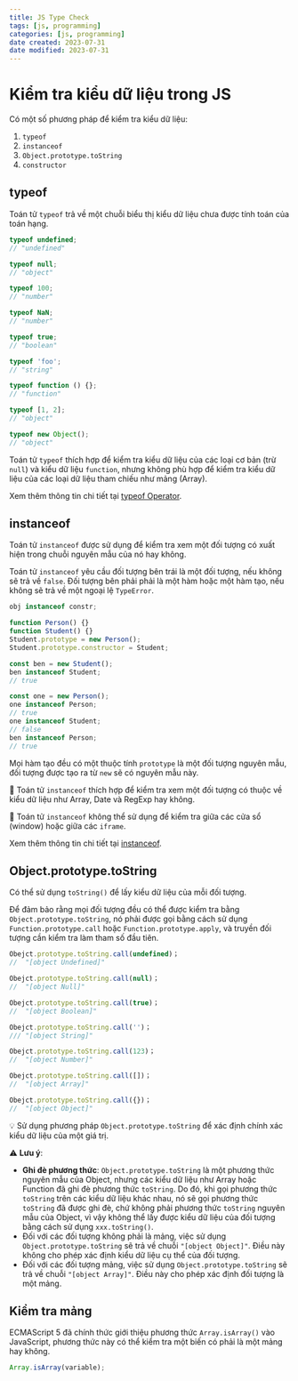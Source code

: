 ```yaml
---
title: JS Type Check
tags: [js, programming]
categories: [js, programming]
date created: 2023-07-31
date modified: 2023-07-31
---
```


# Kiểm tra kiểu dữ liệu trong JS

Có một số phương pháp để kiểm tra kiểu dữ liệu:

1. `typeof`
2. `instanceof`
3. `Object.prototype.toString`
4. `constructor`

## typeof

Toán tử `typeof` trả về một chuỗi biểu thị kiểu dữ liệu chưa được tính toán của toán hạng.

```js
typeof undefined;
// "undefined"

typeof null;
// "object"

typeof 100;
// "number"

typeof NaN;
// "number"

typeof true;
// "boolean"

typeof 'foo';
// "string"

typeof function () {};
// "function"

typeof [1, 2];
// "object"

typeof new Object();
// "object"
```

Toán tử `typeof` thích hợp để kiểm tra kiểu dữ liệu của các loại cơ bản (trừ `null`) và kiểu dữ liệu `function`, nhưng không phù hợp để kiểm tra kiểu dữ liệu của các loại dữ liệu tham chiếu như mảng (Array).

Xem thêm thông tin chi tiết tại [typeof Operator](../expressions/operators/typeof).

## instanceof

Toán tử `instanceof` được sử dụng để kiểm tra xem một đối tượng có xuất hiện trong chuỗi nguyên mẫu của nó hay không.

Toán tử `instanceof` yêu cầu đối tượng bên trái là một đối tượng, nếu không sẽ trả về `false`. Đối tượng bên phải phải là một hàm hoặc một hàm tạo, nếu không sẽ trả về một ngoại lệ `TypeError`.

```js
obj instanceof constr;
```

```js
function Person() {}
function Student() {}
Student.prototype = new Person();
Student.prototype.constructor = Student;

const ben = new Student();
ben instanceof Student;
// true

const one = new Person();
one instanceof Person;
// true
one instanceof Student;
// false
ben instanceof Person;
// true
```

Mọi hàm tạo đều có một thuộc tính `prototype` là một đối tượng nguyên mẫu, đối tượng được tạo ra từ `new` sẽ có nguyên mẫu này.

📍 Toán tử `instanceof` thích hợp để kiểm tra xem một đối tượng có thuộc về kiểu dữ liệu như Array, Date và RegExp hay không.

📍 Toán tử `instanceof` không thể sử dụng để kiểm tra giữa các cửa sổ (window) hoặc giữa các `iframe`.

Xem thêm thông tin chi tiết tại [instanceof](../expressions/operators/instanceof).

## Object.prototype.toString

Có thể sử dụng `toString()` để lấy kiểu dữ liệu của mỗi đối tượng.

Để đảm bảo rằng mọi đối tượng đều có thể được kiểm tra bằng `Object.prototype.toString`, nó phải được gọi bằng cách sử dụng `Function.prototype.call` hoặc `Function.prototype.apply`, và truyền đối tượng cần kiểm tra làm tham số đầu tiên.

```js
Obejct.prototype.toString.call(undefined)；
//  "[object Undefined]"

Obejct.prototype.toString.call(null)；
//  "[object Null]"

Obejct.prototype.toString.call(true)；
//  "[object Boolean]"

Obejct.prototype.toString.call('')；
/// "[object String]"

Obejct.prototype.toString.call(123)；
//  "[object Number]"

Obejct.prototype.toString.call([])；
//  "[object Array]"

Obejct.prototype.toString.call({})；
//  "[object Object]"
```

💡 Sử dụng phương pháp `Object.prototype.toString` để xác định chính xác kiểu dữ liệu của một giá trị.

⚠️ **Lưu ý**:

- **Ghi đè phương thức**: `Object.prototype.toString` là một phương thức nguyên mẫu của Object, nhưng các kiểu dữ liệu như Array hoặc Function đã ghi đè phương thức `toString`. Do đó, khi gọi phương thức `toString` trên các kiểu dữ liệu khác nhau, nó sẽ gọi phương thức `toString` đã được ghi đè, chứ không phải phương thức `toString` nguyên mẫu của Object, vì vậy không thể lấy được kiểu dữ liệu của đối tượng bằng cách sử dụng `xxx.toString()`.
- Đối với các đối tượng không phải là mảng, việc sử dụng `Object.prototype.toString` sẽ trả về chuỗi `"[object Object]"`. Điều này không cho phép xác định kiểu dữ liệu cụ thể của đối tượng.
- Đối với các đối tượng mảng, việc sử dụng `Object.prototype.toString` sẽ trả về chuỗi `"[object Array]"`. Điều này cho phép xác định đối tượng là một mảng.

## Kiểm tra mảng

ECMAScript 5 đã chính thức giới thiệu phương thức `Array.isArray()` vào JavaScript, phương thức này có thể kiểm tra một biến có phải là một mảng hay không.

```js
Array.isArray(variable);
```
